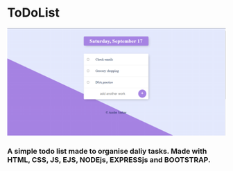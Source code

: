 # ToDoList
![website_image](Todolist-v1.png)
### A simple todo list made to organise daliy tasks. Made with HTML, CSS, JS, EJS, NODEjs, EXPRESSjs and BOOTSTRAP. 
